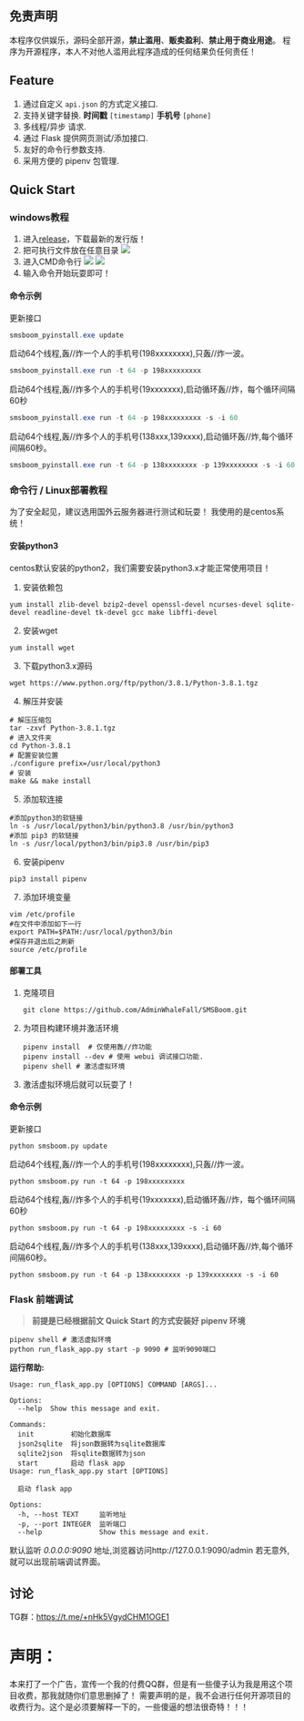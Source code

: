 ## 免责声明

本程序仅供娱乐，源码全部开源，**禁止滥用**、**贩卖盈利**、**禁止用于商业用途**。
程序为开源程序，本人不对他人滥用此程序造成的任何结果负任何责任！

## Feature

1. 通过自定义 `api.json` 的方式定义接口.  
2. 支持关键字替换. **时间戳** `[timestamp]` **手机号** `[phone]`  
3. 多线程/异步 请求.  
4. 通过 Flask 提供网页测试/添加接口.  
5. 友好的命令行参数支持.  
6. 采用方便的 pipenv 包管理.  

## Quick Start

### windows教程

1. 进入[release](https://github.com/52marvelous/SMSbomb/releases)，下载最新的发行版！
2. 把可执行文件放在任意目录
   ![](https://s2.loli.net/2022/05/19/rawI5xCA3RGmMiy.png)
3. 进入CMD命令行
   ![](https://s2.loli.net/2022/05/19/JZTm1ekX8n3wzqA.png)
   ![](https://s2.loli.net/2022/05/19/UL1OQuVl8S2tF6e.png)
4. 输入命令开始玩耍即可！

#### 命令示例

更新接口

```powershell
smsboom_pyinstall.exe update
```

启动64个线程,轰//炸一个人的手机号(198xxxxxxxx),只轰//炸一波。

```powershell
smsboom_pyinstall.exe run -t 64 -p 198xxxxxxxxx
```

启动64个线程,轰//炸多个人的手机号(19xxxxxxx),启动循环轰//炸，每个循环间隔60秒

```powershell
smsboom_pyinstall.exe run -t 64 -p 198xxxxxxxxx -s -i 60
```

启动64个线程,轰//炸多个人的手机号(138xxx,139xxxx),启动循环轰//炸,每个循环间隔60秒。

```powershell
smsboom_pyinstall.exe run -t 64 -p 138xxxxxxxx -p 139xxxxxxxx -s -i 60
```

### 命令行 / Linux部署教程

为了安全起见，建议选用国外云服务器进行测试和玩耍！
我使用的是centos系统！

#### 安装python3

centos默认安装的python2，我们需要安装python3.x才能正常使用项目！

1. 安装依赖包

```shell
yum install zlib-devel bzip2-devel openssl-devel ncurses-devel sqlite-devel readline-devel tk-devel gcc make libffi-devel
```

2. 安装wget

```shell
yum install wget
```

3. 下载python3.x源码

```shell
wget https://www.python.org/ftp/python/3.8.1/Python-3.8.1.tgz
```

4. 解压并安装

```shell
# 解压压缩包
tar -zxvf Python-3.8.1.tgz  
# 进入文件夹
cd Python-3.8.1
# 配置安装位置
./configure prefix=/usr/local/python3
# 安装
make && make install
```

5. 添加软连接

```shell
#添加python3的软链接 
ln -s /usr/local/python3/bin/python3.8 /usr/bin/python3 
#添加 pip3 的软链接 
ln -s /usr/local/python3/bin/pip3.8 /usr/bin/pip3
```

6. 安装pipenv

```shell
pip3 install pipenv
```

7. 添加环境变量

```shell
vim /etc/profile
#在文件中添加如下一行
export PATH=$PATH:/usr/local/python3/bin
#保存并退出后之刷新
source /etc/profile
```

#### 部署工具

1. 克隆项目

   ```shell
   git clone https://github.com/AdminWhaleFall/SMSBoom.git
   ```

2. 为项目构建环境并激活环境

   ```shell
   pipenv install  # 仅使用轰//炸功能
   pipenv install --dev # 使用 webui 调试接口功能.
   pipenv shell # 激活虚拟环境
   ```

3. 激活虚拟环境后就可以玩耍了！

#### 命令示例

更新接口

```shell
python smsboom.py update
```

启动64个线程,轰//炸一个人的手机号(198xxxxxxxx),只轰//炸一波。

```shell
python smsboom.py run -t 64 -p 198xxxxxxxxx
```

启动64个线程,轰//炸多个人的手机号(19xxxxxxx),启动循环轰//炸，每个循环间隔60秒

```shell
python smsboom.py run -t 64 -p 198xxxxxxxxx -s -i 60
```

启动64个线程,轰//炸多个人的手机号(138xxx,139xxxx),启动循环轰//炸,每个循环间隔60秒。

```shell
python smsboom.py run -t 64 -p 138xxxxxxxx -p 139xxxxxxxx -s -i 60
```

### Flask 前端调试

> **前提是已经根据前文 Quick Start 的方式安装好 pipenv 环境**

```shell
pipenv shell # 激活虚拟环境
python run_flask_app.py start -p 9090 # 监听9090端口
```

**运行帮助:**

```shell
Usage: run_flask_app.py [OPTIONS] COMMAND [ARGS]...

Options:
  --help  Show this message and exit.

Commands:
  init         初始化数据库
  json2sqlite  将json数据转为sqlite数据库
  sqlite2json  将sqlite数据转为json
  start        启动 flask app
Usage: run_flask_app.py start [OPTIONS]

  启动 flask app

Options:
  -h, --host TEXT     监听地址
  -p, --port INTEGER  监听端口
  --help              Show this message and exit.
```

默认监听 *0.0.0.0:9090* 地址,浏览器访问http://127.0.0.1:9090/admin 若无意外,就可以出现前端调试界面。

## 讨论

TG群：https://t.me/+nHk5VgydCHM1OGE1

# 声明：
本来打了一个广告，宣传一个我的付费QQ群，但是有一些傻子认为我是用这个项目收费，那我就随你们意思删掉了！
需要声明的是，我不会进行任何开源项目的收费行为。这个是必须要解释一下的，一些傻逼的想法很奇特！！！
